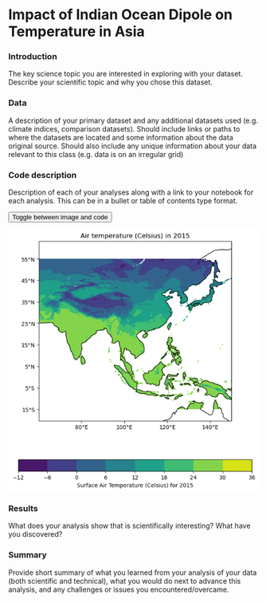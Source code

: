 # Impact of Indian Ocean Dipole on Temperature in Asia 

### Introduction 
The key science topic you are interested in exploring with your dataset. Describe your scientific topic and why you chose this dataset.  

### Data 
A description of your primary dataset and any additional datasets used (e.g. climate indices, comparison datasets).  Should include links or paths to where the datasets are located and some information about the data original source. Should also include any unique information about your data relevant to this class (e.g. data is on an irregular grid) 

### Code description 
Description of each of your analyses along with a link to your notebook for each analysis. This can be in a bullet or table of contents type format.  

<!-- Toggle Button -->
<button onclick="toggleVisibility('image1', 'code1')">Toggle between image and code</button>

<!-- Image -->
<img src="1.png" id="image1" style="display:block;">

<!-- Code Block (initially hidden) -->
<pre id="code1" style="display:none;">
  <code>
    // Your code here
    import matplotlib.pyplot as plt
import cartopy.crs as ccrs
import numpy as np
from cartopy.util import add_cyclic_point
import cartopy.mpl.ticker as cticker
import cartopy.feature as cfeature

# Assuming ds_mean_1961 and ds_1961 are your data sources

# Make the figure larger
fig = plt.figure(figsize=(11, 8.5))

# Set the axes using the specified map projection
# Adjust the position of the map to leave space for the colorbar
ax = plt.axes([0.05, 0.2, 0.9, 0.7], projection=ccrs.PlateCarree())

# Add cyclic point to data
data = ds_mean_1961['tave']
data, lons = add_cyclic_point(data, coord=ds_1961['lon'])

# Define levels for finer intervals, ignoring NaNs
level_interval = 2  # Change this value as needed
levels = np.arange(np.nanmin(data), np.nanmax(data) + level_interval, level_interval)

# Make a filled contour plot with specified levels
cs = ax.contourf(lons, ds_1961['lat'], data, levels=levels,
                 transform=ccrs.PlateCarree(), cmap='coolwarm', extend='both')

# Add coastlines
ax.coastlines()
# Add country boundaries
ax.add_feature(cfeature.BORDERS, edgecolor='black')

# Define the xticks for longitude
lon_range = np.arange(np.floor(ds_1961['lon'].min()), np.ceil(ds_1961['lon'].max()) + 1, 20)
ax.set_xticks(lon_range, crs=ccrs.PlateCarree())
lon_formatter = cticker.LongitudeFormatter()
ax.xaxis.set_major_formatter(lon_formatter)

# Define the yticks for latitude
lat_range = np.arange(np.floor(ds_1961['lat'].min()), np.ceil(ds_1961['lat'].max()) + 1, 10)
ax.set_yticks(lat_range, crs=ccrs.PlateCarree())
lat_formatter = cticker.LatitudeFormatter()
ax.yaxis.set_major_formatter(lat_formatter) 

# Define the longitude and latitude range
ax.set_extent([ds_1961['lon'].min(), ds_1961['lon'].max(), ds_1961['lat'].min(), ds_1961['lat'].max()])

# Add title
plt.title("Air Temperature (Celsius) in 1961")

# Create a new axes for the colorbar just below the map
cbar_ax = fig.add_axes([0.15, 0.1, 0.7, 0.03]) # Adjust these values as needed
cbar = plt.colorbar(cs, cax=cbar_ax, orientation='horizontal', label='Surface Air Temperature (Celsius)')

# Save and show the plot
plt.savefig('air_temp_1961.png', dpi=300, bbox_inches='tight')
plt.show()
  </code>
</pre>


### Results 
What does your analysis show that is scientifically interesting? What have you discovered?  

### Summary 
Provide short summary of what you learned from your analysis of your data (both scientific and technical), what you would do next to advance this analysis, and any challenges or issues you encountered/overcame.

<script>
  function toggleVisibility(imageId, codeId) {
    var image = document.getElementById(imageId);
    var code = document.getElementById(codeId);

    if (image.style.display === "none") {
      image.style.display = "block";
      code.style.display = "none";
    } else {
      image.style.display = "none";
      code.style.display = "block";
    }
  }
</script>



